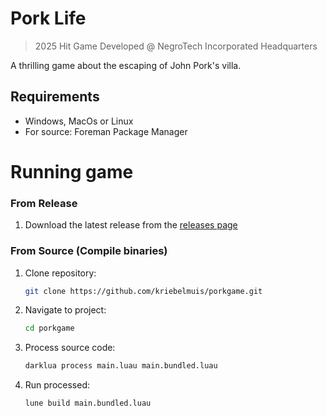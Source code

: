 # Pork Life
> 2025 Hit Game Developed @ NegroTech Incorporated Headquarters

A thrilling game about the escaping of John Pork's villa.

## Requirements

- Windows, MacOs or Linux
- For source: Foreman Package Manager

# Running game

### From Release

1. Download the latest release from the [releases page](https://github.com/kriebelmuis/porkgame/releases/latest)

### From Source (Compile binaries)

1. Clone repository:
    ```bash
    git clone https://github.com/kriebelmuis/porkgame.git
    ```
2. Navigate to project:
    ```bash
    cd porkgame
    ```
3. Process source code:
    ```bash
    darklua process main.luau main.bundled.luau
    ```
3. Run processed:
    ```bash
    lune build main.bundled.luau
    ```
